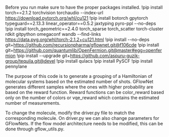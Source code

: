 Before you run make sure to have the proper packages installed.
!pip install torch==2.1.2 torchvision torchaudio --index-url https://download.pytorch.org/whl/cu121
!pip install botorch gpytorch typeguard==2.13.3 linear_operator==0.5.2 jaxtyping pyro-ppl --no-deps
!pip install torch_geometric==2.4.0 torch_sparse torch_scatter torch-cluster rdkit gitpython omegaconf wandb --find-links https://data.pyg.org/whl/torch-2.1.2+cu121.html
!pip install --no-deps git+https://github.com/recursionpharma/gflownet.git@f106cde
!pip install git+https://github.com/quantumlib/OpenFermion.git@master#egg=openfermion
!pip install --upgrade git+https://github.com/aspuru-guzik-group/tequila.git@devel
!pip install qulacs
!pip install PySCF
!pip install pennylane

The purpose of this code is to generate a grouping of a Hamiltonian of molecular systems based on the estimated number of shots.
GFlowNet generates different samples where the ones with higher probability are based on the reward function.
Reward functions can be color_reward based only on the number of colors or vqe_reward which contains the estimated number of measurements.

To change the molecule, modify the driver.py file to match the corresponding molecule.
On driver.py we can also change parameters for GFlowNets.
If the flow model architecture needs to be modified, this can be done through gflow_utils.py.
